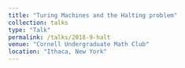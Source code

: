 ```yaml
---
title: "Turing Machines and the Halting problem"
collection: talks
type: "Talk"
permalink: /talks/2018-9-halt
venue: "Cornell Undergraduate Math Club"
location: "Ithaca, New York"
---
```


